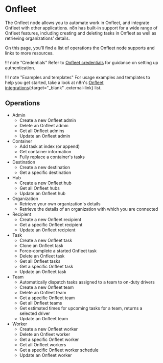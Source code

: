 # Onfleet

The Onfleet node allows you to automate work in Onfleet, and integrate Onfleet with other applications. n8n has built-in support for a wide range of Onfleet features, including creating and deleting tasks in Onfleet as well as retrieving organizations' details. 

On this page, you'll find a list of operations the Onfleet node supports and links to more resources.

!!! note "Credentials"
    Refer to [Onfleet credentials](/integrations/builtin/credentials/onfleet/) for guidance on setting up authentication. 

!!! note "Examples and templates"
    For usage examples and templates to help you get started, take a look at n8n's [Onfleet integrations](https://n8n.io/integrations/onfleet/){:target="_blank" .external-link} list.


## Operations

* Admin
    * Create a new Onfleet admin
    * Delete an Onfleet admin
    * Get all Onfleet admins
    * Update an Onfleet admin
* Container
    * Add task at index (or append)
    * Get container information
    * Fully replace a container's tasks
* Destination
    * Create a new destination
    * Get a specific destination
* Hub
    * Create a new Onfleet hub
    * Get all Onfleet hubs
    * Update an Onfleet hub
* Organization
    * Retrieve your own organization's details
    * Retrieve the details of an organization with which you are connected
* Recipient
    * Create a new Onfleet recipient
    * Get a specific Onfleet recipient
    * Update an Onfleet recipient
* Task
    * Create a new Onfleet task
    * Clone an Onfleet task
    * Force-complete a started Onfleet task
    * Delete an Onfleet task
    * Get all Onfleet tasks
    * Get a specific Onfleet task
    * Update an Onfleet task
* Team
    * Automatically dispatch tasks assigned to a team to on-duty drivers
    * Create a new Onfleet team
    * Delete an Onfleet team
    * Get a specific Onfleet team
    * Get all Onfleet teams
    * Get estimated times for upcoming tasks for a team, returns a selected driver
    * Update an Onfleet team
* Worker
    * Create a new Onfleet worker
    * Delete an Onfleet worker
    * Get a specific Onfleet worker
    * Get all Onfleet workers
    * Get a specific Onfleet worker schedule
    * Update an Onfleet worker
